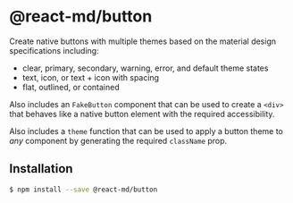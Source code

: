 # @react-md/button

Create native buttons with multiple themes based on the material design
specifications including:

- clear, primary, secondary, warning, error, and default theme states
- text, icon, or text + icon with spacing
- flat, outlined, or contained

Also includes an `FakeButton` component that can be used to create a `<div>`
that behaves like a native button element with the required accessibility.

Also includes a `theme` function that can be used to apply a button theme to
_any_ component by generating the required `className` prop.

## Installation

```sh
$ npm install --save @react-md/button
```
